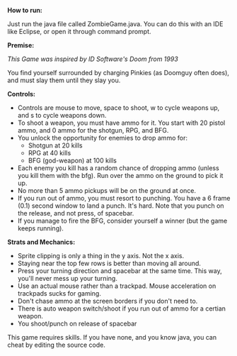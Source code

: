__How to run:__

Just run the java file called ZombieGame.java. You can do this with an IDE like Eclipse, or open it through command prompt. 

__Premise:__

_This Game was inspired by ID Software's Doom from 1993_

You find yourself surrounded by charging Pinkies (as Doomguy often does), and must slay them until they slay you. 


__Controls:__

- Controls are mouse to move, space to shoot, w to cycle weapons up, and s to cycle weapons down.
- To shoot a weapon, you must have ammo for it. You start with 20 pistol ammo, and 0 ammo for the shotgun, RPG, and BFG.
- You unlock the opportunity for enemies to drop ammo for:
	- Shotgun at 20 kills
	- RPG at 40 kills 
	- BFG (god-weapon) at 100 kills
- Each enemy you kill has a random chance of dropping ammo (unless you kill them with the bfg). Run over the ammo on the ground to pick it up.
- No more than 5 ammo pickups will be on the ground at once.  
- If you run out of ammo, you must resort to punching. You have a 6 frame (0.1) second window to land a punch. It's hard. Note that you punch on the release, and not press, of spacebar.
- If you manage to fire the BFG, consider yourself a winner (but the game keeps running).

__Strats and Mechanics:__

- Sprite clipping is only a thing in the y axis. Not the x axis.
- Staying near the top few rows is better than moving all around.
- Press your turning direction and spacebar at the same time. This way, you'll never mess up your turning.
- Use an actual mouse rather than a trackpad. Mouse acceleration on trackpads sucks for gaming.
- Don't chase ammo at the screen borders if you don't need to.
- There is auto weapon switch/shoot if you run out of ammo for a certian weapon.
- You shoot/punch on release of spacebar

This game requires skills. If you have none, and you know java, you can cheat by editing the source code.
